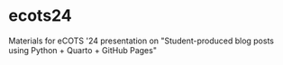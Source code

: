 # ecots24
Materials for eCOTS '24 presentation on "Student-produced blog posts using Python + Quarto + GitHub Pages"
